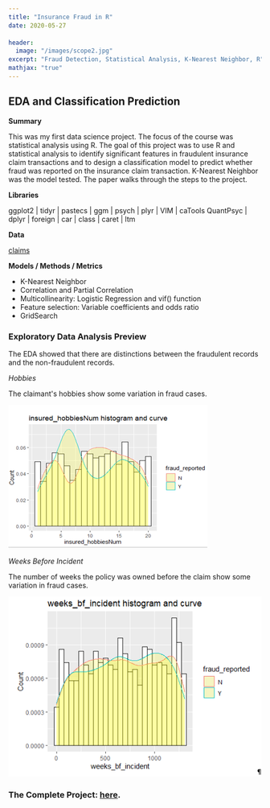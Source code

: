 ```yaml
---
title: "Insurance Fraud in R"
date: 2020-05-27

header:
  image: "/images/scope2.jpg"
excerpt: "Fraud Detection, Statistical Analysis, K-Nearest Neighbor, R"
mathjax: "true"
---
```


## EDA and Classification Prediction 

**Summary**

This was my first data science project.  The focus of the course was statistical analysis using R.  The goal of this project was to use R and statistical analysis to identify significant features in fraudulent insurance claim transactions and to design a classification model to predict whether fraud was reported on the insurance claim transaction.  K-Nearest Neighbor was the model tested. The paper walks through the steps to the project.  

**Libraries**

ggplot2   | tidyr | pastecs | ggm | psych | plyr  | VIM | caTools 
QuantPsyc | dplyr | foreign | car | class | caret | ltm

**Data**

[claims](https://www.kaggle.com/patilk1/fraudulentinsuranceclaim) 


**Models / Methods / Metrics**

* K-Nearest Neighbor
* Correlation and Partial Correlation
* Multicollinearity:  Logistic Regression and vif() function
* Feature selection:  Variable coefficients and odds ratio
* GridSearch


### Exploratory Data Analysis Preview


The EDA showed that there are distinctions between the fraudulent records and the non-fraudulent records. 


_Hobbies_

The claimant's hobbies show some variation in fraud cases.

![Hobbies](/images/claims/Hobbies.PNG)


_Weeks Before Incident_

The number of weeks the policy was owned before the claim show some variation in fraud cases.

![Weeks](/images/claims/weeks.PNG)



### The Complete Project: [here](https://github.com/MaryDonovanMartello/________).

<!--  teaser: "/images/Fraud2.PNG" -->
